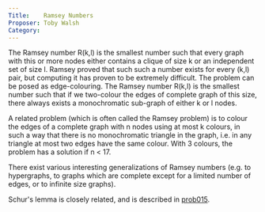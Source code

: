 ```yaml
---
Title:    Ramsey Numbers
Proposer: Toby Walsh
Category:
---
```



The Ramsey number R(k,l) is the smallest number such that every graph with this or more nodes either contains a clique of size k or an independent set of size l. Ramsey proved that such such a number exists for every (k,l) pair, but computing it has proven to be extremely difficult.
The problem can be posed as edge-colouring. The Ramsey number R(k,l) is the smallest number such that if we two-colour the edges of complete graph of this size, there always exists a monochromatic sub-graph of either k or l nodes.

A related problem (which is often called the Ramsey problem) is to colour the edges of a complete graph with n nodes using at most k colours, in such a way that there is no monochromatic triangle in the graph, i.e. in any triangle at most two edges have the same colour. With 3 colours, the problem has a solution if n < 17.

There exist various interesting generalizations of Ramsey numbers (e.g. to hypergraphs, to graphs which are complete except for a limited number of edges, or to infinite size graphs).

Schur's lemma is closely related, and is described in
<A HREF="../prob015/">prob015</A>.
